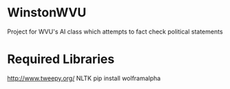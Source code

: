 # WinstonWVU
Project for WVU's AI class which attempts to fact check political statements

# Required Libraries
http://www.tweepy.org/
NLTK
pip install wolframalpha
